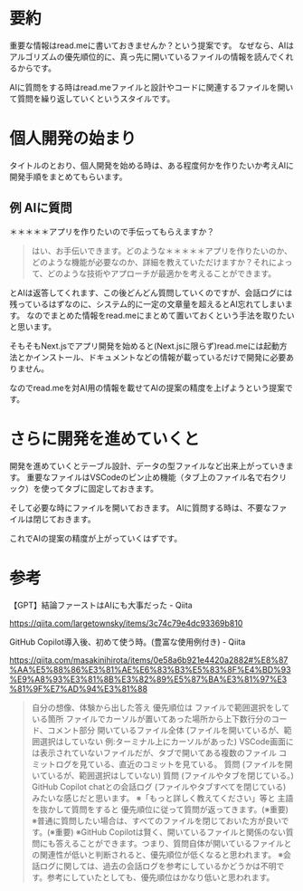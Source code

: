 <!--
title:   AIによるreadme.md開発という提案 (個人開発の始めに)
tags:    README.md
id:      01ee91746305795def5a
private: false
-->
# 要約
重要な情報はread.meに書いておきませんか？という提案です。
なぜなら、AIはアルゴリズムの優先順位的に、真っ先に開いているファイルの情報を読んでくれるからです。

AIに質問をする時はread.meファイルと設計やコードに関連するファイルを開いて質問を繰り返していくというスタイルです。


# 個人開発の始まり
タイトルのとおり、個人開発を始める時は、ある程度何かを作りたいか考えAIに開発手順をまとめてもらいます。

## 例 AIに質問

＊＊＊＊＊アプリを作りたいので手伝ってもらえますか？
>はい、お手伝いできます。どのような＊＊＊＊＊アプリを作りたいのか、どのような機能が必要なのか、詳細を教えていただけますか？それによって、どのような技術やアプローチが最適かを考えることができます。

とAIは返答してくれます、この後どんどん質問していくのですが、会話ログには残っているはずなのに、システム的に一定の文章量を超えるとAI忘れてしまいます。
なのでまとめた情報をread.meにまとめて置いておくという手法を取りたいと思います。

そもそもNext.jsでアプリ開発を始めると(Next.jsに限らず)read.meには起動方法とかインストール、ドキュメントなどの情報が載っているだけで開発に必要ありません。

なのでread.meを対AI用の情報を載せてAIの提案の精度を上げようという提案です。

# さらに開発を進めていくと
開発を進めていくとテーブル設計、データの型ファイルなど出来上がっていきます。
重要なファイルはVSCodeのピン止め機能（タブ上のファイル名で右クリック）を使ってタブに固定しておきます。

そして必要な時にファイルを開いておきます。
AIに質問する時は、不要なファイルは閉じておきます。

これでAIの提案の精度が上がっていくはずです。



# 参考

【GPT】結論ファーストはAIにも大事だった - Qiita

https://qiita.com/largetownsky/items/3c74c79e4dc93369b810

GitHub Copilot導入後、初めて使う時。(豊富な使用例付き) - Qiita

https://qiita.com/masakinihirota/items/0e58a6b921e4420a2882#%E8%87%AA%E5%88%86%E3%81%AE%E6%83%B3%E5%83%8F%E4%BD%93%E9%A8%93%E3%81%8B%E3%82%89%E5%87%BA%E3%81%97%E3%81%9F%E7%AD%94%E3%81%88

>自分の想像、体験から出した答え
優先順位は
>ファイルで範囲選択をしている箇所
ファイルでカーソルが置いてあった場所から上下数行分のコード、コメント部分
開いているファイル全体 (ファイルを開いているが、範囲選択はしていない 例:ターミナル上にカーソルがあった)
VSCode画面には表示されていないファイルだが、タブで開いてある複数のファイル
コミットログを見ている、直近のコミットを見ている。
質問 (ファイルを開いているが、範囲選択はしていない)
質問 (ファイルやタブを閉じている。)
GitHub Copilot chatとの会話ログ (ファイルやタブすべてを閉じている)
みたいな感じだと思います。
※「もっと詳しく教えてください」等と 主語を抜かして質問をすると 優先順位に従って質問が返ってきます。(※重要)
※普通に質問したい場合は、すべてのファイルを閉じておいた方が良いです。(※重要)
※GitHub Copilotは賢く、開いているファイルと関係のない質問にも答えることができます。つまり、質問自体が開いているファイルとの関連性が低いと判断されると、優先順位が低くなると思われます。
※会話ログに関しては、過去の会話ログを参考にしているかどうかは不明です。参考にしていたとしても、優先順位はかなり低いと思われます。
